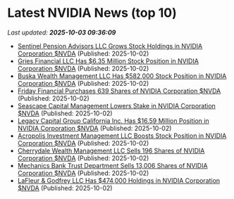 # Latest NVIDIA News (top 10)
_Last updated: **2025-10-03 09:36:09**_

- [Sentinel Pension Advisors LLC Grows Stock Holdings in NVIDIA Corporation $NVDA](https://www.etfdailynews.com/2025/10/02/sentinel-pension-advisors-llc-grows-stock-holdings-in-nvidia-corporation-nvda/) (Published: 2025-10-02)
- [Gries Financial LLC Has $6.35 Million Stock Position in NVIDIA Corporation $NVDA](https://www.etfdailynews.com/2025/10/02/gries-financial-llc-has-6-35-million-stock-position-in-nvidia-corporation-nvda/) (Published: 2025-10-02)
- [Buska Wealth Management LLC Has $582,000 Stock Position in NVIDIA Corporation $NVDA](https://www.etfdailynews.com/2025/10/02/buska-wealth-management-llc-has-582000-stock-position-in-nvidia-corporation-nvda/) (Published: 2025-10-02)
- [Friday Financial Purchases 639 Shares of NVIDIA Corporation $NVDA](https://www.etfdailynews.com/2025/10/02/friday-financial-purchases-639-shares-of-nvidia-corporation-nvda/) (Published: 2025-10-02)
- [Seascape Capital Management Lowers Stake in NVIDIA Corporation $NVDA](https://www.etfdailynews.com/2025/10/02/seascape-capital-management-lowers-stake-in-nvidia-corporation-nvda/) (Published: 2025-10-02)
- [Legacy Capital Group California Inc. Has $16.59 Million Position in NVIDIA Corporation $NVDA](https://www.etfdailynews.com/2025/10/02/legacy-capital-group-california-inc-has-16-59-million-position-in-nvidia-corporation-nvda/) (Published: 2025-10-02)
- [Acropolis Investment Management LLC Boosts Stock Position in NVIDIA Corporation $NVDA](https://www.etfdailynews.com/2025/10/02/acropolis-investment-management-llc-boosts-stock-position-in-nvidia-corporation-nvda/) (Published: 2025-10-02)
- [Cherrydale Wealth Management LLC Sells 196 Shares of NVIDIA Corporation $NVDA](https://www.etfdailynews.com/2025/10/02/cherrydale-wealth-management-llc-sells-196-shares-of-nvidia-corporation-nvda/) (Published: 2025-10-02)
- [Mechanics Bank Trust Department Sells 13,006 Shares of NVIDIA Corporation $NVDA](https://www.etfdailynews.com/2025/10/02/mechanics-bank-trust-department-sells-13006-shares-of-nvidia-corporation-nvda/) (Published: 2025-10-02)
- [LaFleur & Godfrey LLC Has $474,000 Holdings in NVIDIA Corporation $NVDA](https://www.etfdailynews.com/2025/10/02/lafleur-godfrey-llc-has-474000-holdings-in-nvidia-corporation-nvda/) (Published: 2025-10-02)
